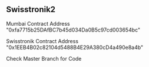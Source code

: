 ## Swisstronik2
Mumbai Contract Address "0xfa7715b25DAfBC7b45d034Da0B5c97cd003654bc"

Swisstronik Contract Address "0x1EEB4B02c82104d5488B4E29A380cD4a490e8a4b"

Check Master Branch for Code
